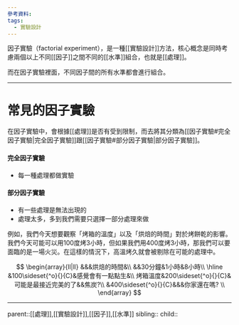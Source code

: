 ```yaml
---
參考資料:
tags:
  - 實驗設計
---
```

因子實驗（factorial experiment），是一種[[實驗設計]]方法，核心概念是同時考慮兩個以上不同[[因子]]之間不同的[[水準]]組合，也就是[[處理]]。

而在因子實驗裡面，不同因子間的所有水準都會進行組合。
- - -
# 常見的因子實驗
在因子實驗中，會根據[[處理]]是否有受到限制，而去將其分類為[[因子實驗#完全因子實驗|完全因子實驗]]跟[[因子實驗#部分因子實驗|部分因子實驗]]。
#### 完全因子實驗
- 每一種處理都做實驗
#### 部分因子實驗
- 有一些處理是無法出現的
- 處理太多，多到我們需要只選擇一部分處理來做

例如，我們今天想要觀察「烤箱的溫度」以及「烘焙的時間」對於烤餅乾的影響。
我們今天可能可以用100度烤3小時，但如果我們用400度烤3小時，那我們可以要面臨的是一場火災。在這樣的情況下，高溫烤久就會被剔除在可能的處理中。

$$
\begin{array}{ll|ll}
&&&烘焙的時間&\\
&&30分鐘&1小時&8小時\\
\hline
&100\sideset{^o}{}{C}&感覺會有一點點生&\\
烤箱溫度&200\sideset{^o}{}{C}&可能是最接近完美的了&&焦炭?\\
&400\sideset{^o}{}{C}&&&你家還在嗎?
\\
\end{array}
$$

- - -
parent::[[處理]],[[實驗設計]],[[因子]],[[水準]]
sibling::
child::